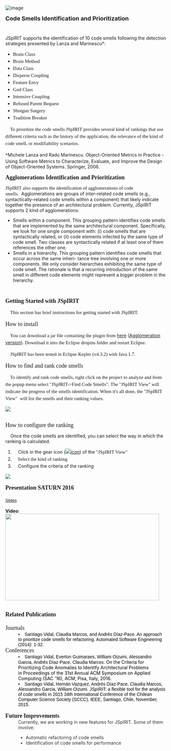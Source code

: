 
![image](https://github.com/hcvazquez/JSpIRIT/blob/master/img/LogoJSpIRIT.png)

<div><b><font size="4">Code Smells Identification and Prioritization &nbsp; &nbsp; &nbsp; &nbsp; &nbsp; &nbsp; &nbsp; &nbsp; &nbsp; &nbsp; &nbsp; &nbsp; &nbsp; &nbsp; &nbsp; &nbsp; &nbsp; &nbsp; &nbsp; &nbsp; &nbsp; &nbsp; &nbsp; &nbsp; &nbsp; &nbsp; &nbsp; &nbsp; &nbsp; &nbsp; &nbsp; &nbsp; &nbsp; &nbsp; &nbsp; &nbsp; &nbsp; &nbsp; &nbsp; &nbsp; &nbsp; &nbsp; &nbsp; &nbsp; &nbsp; &nbsp; &nbsp; &nbsp; &nbsp; &nbsp; &nbsp; &nbsp; &nbsp; &nbsp; &nbsp; &nbsp; &nbsp; &nbsp; &nbsp; &nbsp; &nbsp; &nbsp; &nbsp; &nbsp; &nbsp; &nbsp; &nbsp; &nbsp; &nbsp; &nbsp; &nbsp; &nbsp; &nbsp; &nbsp; &nbsp; &nbsp; &nbsp; &nbsp; &nbsp; &nbsp; &nbsp; &nbsp; &nbsp; &nbsp;</font></b></div>

<div>JSpIRIT&nbsp;supports the identification of 10 code smells following the detection strategies presented by Lanza and Marinescu*:</div>

<ul><li><font face="SFRM1095"><span style="font-size:15px;line-height:22px">Brain Class&nbsp;</span></font></li>
<li><font face="SFRM1095"><span style="font-size:15px;line-height:22px">Brain Method&nbsp;</span></font></li>
<li><font face="SFRM1095"><span style="font-size:15px;line-height:22px">Data Class&nbsp;</span></font></li>
<li><font face="SFRM1095"><span style="font-size:15px;line-height:22px">Disperse Coupling&nbsp;</span></font></li>
<li><font face="SFRM1095"><span style="font-size:15px;line-height:22px">Feature Envy&nbsp;</span></font></li>
<li><font face="SFRM1095"><span style="font-size:15px;line-height:22px">God Class&nbsp;</span></font></li>
<li><font face="SFRM1095"><span style="font-size:15px;line-height:22px">Intensive Coupling&nbsp;</span></font></li>
<li><font face="SFRM1095"><span style="font-size:15px;line-height:22px">Refused Parent Bequest&nbsp;</span></font></li>
<li><font face="SFRM1095"><span style="font-size:15px;line-height:22px">Shotgun Surgery&nbsp;</span></font></li>
<li><font face="SFRM1095"><span style="font-size:15px;line-height:22px">Tradition Breaker</span></font></li></ul>
<p><span style="font-size:15px;line-height:22px;font-family:SFRM1095;background-color:transparent"><span>&nbsp;&nbsp; &nbsp;</span>To prioritize the code smells JSpIRIT provides several kind of rankings that use different criteria such as the history of the application, the relevance of the kind of code smell, or modifiability scenarios.</span></p>
<p><span style="font-size:15px;line-height:22px;font-family:SFRM1095;background-color:transparent">*</span><span style="background-color:transparent;font-size:1em">Michele Lanza and Radu Marinescu. Object-Oriented Metrics in Practice - Using Software Metrics to Characterize, Evaluate, and Improve the Design of Object-Oriented Systems. Springer, 2006.</span></p>
<p><span style="line-height:22px;font-family:SFRM1095;background-color:transparent"><b><font size="4">Agglomerations Identification and Prioritization</font></b></span></p>
<p><span style="font-family:SFRM1095;font-size:15px">JSpIRIT also supports the identification of agglomerations of code smells.&nbsp;</span><span style="background-color:transparent;font-size:1em">&nbsp;Agglomerations are groups of inter-related code smells (e.g., syntactically-related code smells within a component) that likely indicate together the presence of an architectural problem. Currently, JSpIRIT supports 2 kind of agglomerations:</span></p>
<ul><li>Smells within a component. This grouping pattern identifies code smells that are implemented by the same architectural component. Specifically, we look for one single component with: (i) code smells that are syntactically related, or (ii) code elements infected by the same type of code smell. Two classes are syntactically related if at least one of them references the other one.</li>
<li>Smells in a hierarchy. This grouping pattern identifies code smells that occur across the same inheri- tance tree involving one or more components. We only consider hierarchies exhibiting the same type of code smell. The rationale is that a recurring introduction of the same smell in different code elements might represent a bigger problem in the hierarchy.&nbsp;</li></ul>
<div><br>
</div>
<p><span style="line-height:22px;font-family:SFRM1095;background-color:transparent"><font size="4"><b>Getting Started with JSpIRIT</b></font></span></p>
<p><font face="SFRM1095"><span style="font-size:15px;line-height:22px"><span>&nbsp;&nbsp; &nbsp;</span>This section has brief instructions for getting started with JSpIRIT.</span></font></p>
<p><span style="line-height:22px;font-family:SFRM1095;background-color:transparent"><font size="4">How to install</font></span></p>
<p><span style="background-color:transparent;font-size:15px;line-height:22px"><font face="SFRM1095"><span>&nbsp;&nbsp; &nbsp;</span>You can download a jar file containing the plugin from </font></span><a href="https://drive.google.com/file/d/1hNEbUyXwjbf2EtBAy62Q4v1MpY-Q1yLH/view?usp=sharing" style="background-color:rgb(255,255,255)">here</a>&nbsp;(<a href="https://drive.google.com/file/d/1aocOduLDh9_XNf6ZMaFVBXaIeBTva79p/view?usp=sharing">Agglomeration version</a>)<span style="background-color:transparent;font-size:15px;line-height:22px"><font face="SFRM1095">.&nbsp;</font></span><span style="background-color:transparent;font-size:15px;line-height:22px"><font face="SFRM1095">Download it into the Eclipse dropins folder and restart Eclipse.</font></span></p>
<p><span style="background-color:transparent;font-size:15px;line-height:22px"><font face="SFRM1095"><span>&nbsp; &nbsp; JSpIRIT has been tested in&nbsp;</span></font></span><span style="font-size:15px;line-height:22px;font-family:SFRM1095;background-color:transparent">Eclipse Kepler (v4.3.2) with&nbsp;</span><span style="font-size:15px;line-height:22px;font-family:SFRM1095;background-color:transparent">Java 1.7.</span></p>
<p><span style="font-family:SFRM1095;font-size:large;line-height:22px;background-color:transparent">How to</span><span style="font-family:SFRM1095;font-size:large;line-height:22px;background-color:transparent">&nbsp;find and rank code smells</span></p>
<p><span style="font-size:15px;line-height:22px;font-family:SFRM1095;background-color:transparent">&nbsp; &nbsp; To identify and rank code smells,&nbsp;</span><span style="background-color:transparent"><font face="SFRM1095"><span style="font-size:15px;line-height:22px">right click on the project to analyze and from the popup menu select "JSpIRIT-&gt;Find Code Smells".&nbsp;The "JSpIRIT View" will indicate the progress of the smells identification. When it's all done,&nbsp;the&nbsp;</span></font></span><span style="font-family:SFRM1095;font-size:15px;line-height:22px;background-color:transparent">"JSpIRIT View"</span><span style="font-family:SFRM1095;font-size:15px;line-height:22px;background-color:transparent">&nbsp; will list the smells and their ranking values.&nbsp;</span></p>
<div style="display:block;text-align:left"></div>
<div style="display:block;text-align:left"><a href="https://lh6.googleusercontent.com/AhVLNouSCpr04xmWjet2PbafwX5IPGYO4Ox_QI8ANn09s74Sa64264JzTw-Gs-u37yYMFIVJVfiWStPJqGp1C5ncvybdOqnEuVT_JVcTj_UpSssU3Dw=w1280" imageanchor="1"><img border="0" src="https://lh6.googleusercontent.com/AhVLNouSCpr04xmWjet2PbafwX5IPGYO4Ox_QI8ANn09s74Sa64264JzTw-Gs-u37yYMFIVJVfiWStPJqGp1C5ncvybdOqnEuVT_JVcTj_UpSssU3Dw=w1280"></a></div>
<br>
<p><span style="font-family:SFRM1095;font-size:large;line-height:22px">How to configure the ranking</span></p>
<p><span>&nbsp; &nbsp; Once the code smells are identified, you can select the way in which the ranking is calculated.&nbsp;</span></p>
<ol><li><span style="background-color:transparent;font-size:1em;line-height:1.5">&nbsp; &nbsp;&nbsp;Click in the gear icon (<a href="https://sites.google.com/site/santiagoavidal/projects/jspirit/configuration.png?attredirects=0" imageanchor="1" style="font-size:1em;line-height:1.5"><img alt="icon" border="0" src="https://sites.google.com/site/santiagoavidal/projects/jspirit/configuration.png"></a>) of the&nbsp;</span><span style="background-color:transparent;font-family:SFRM1095;font-size:15px;line-height:22px">"JSpIRIT View"</span></li>
<li><span style="background-color:transparent;font-family:SFRM1095;font-size:15px;line-height:22px">&nbsp; &nbsp;&nbsp;</span><span style="background-color:transparent;font-family:SFRM1095;font-size:15px;line-height:22px">Select the kind of ranking</span></li>
<li><span style="background-color:transparent;font-size:1em;line-height:1.5">&nbsp; &nbsp; Configure the criteria of the ranking</span></li>
</ol>
<div>
<div style="display:block;text-align:left"><a href="https://sites.google.com/site/santiagoavidal/projects/jspirit/Captura%20de%20pantalla%202014-05-13%20a%20la%28s%29%2011.28.23.png?attredirects=0" imageanchor="1"><img border="0" src="https://sites.google.com/site/santiagoavidal/projects/jspirit/Captura%20de%20pantalla%202014-05-13%20a%20la%28s%29%2011.28.23.png"></a></div>
<br>
</div>
</div>
</div>
<div><span style="font-family:SFRM1095"><font size="4"><b>Presentation SATURN 2016</b></font></span></div>
<div><span style="font-family:SFRM1095"><font size="4"><b><br>
</b></font></span></div>
<div><font face="verdana, sans-serif" size="2"><a href="https://sites.google.com/site/santiagoavidal/projects/jspirit/presentation-saturn2016.pdf?attredirects=0&amp;d=1">Slides</a></font></div>
<div><br>
</div>
<div><b>Video</b>:
<div><img src="https://www.google.com/chart?chc=sites&amp;cht=d&amp;chdp=sites&amp;chl=%5B%5BV%C3%ADdeo+de+YouTube'%3D20'f%5Cv'a%5C%3D0'10'%3D479'0'dim'%5Cbox1'b%5CF6F6F6'fC%5CF6F6F6'eC%5C0'sk'%5C%5B%22V%C3%ADdeo+de+YouTube%22'%5D'a%5CV%5C%3D12'f%5C%5DV%5Cta%5C%3D10'%3D0'%3D480'%3D267'dim'%5C%3D10'%3D10'%3D480'%3D267'vdim'%5Cbox1'b%5Cva%5CF6F6F6'fC%5CC8C8C8'eC%5C'a%5C%5Do%5CLauto'f%5C&amp;sig=8YFd2qCpu-UeUefoLuEphG43D3o" data-origsrc="XLKjEsCdWiA" data-type="youtube" data-props="align:left;borderTitle:Vídeo de YouTube;height:270;showBorder:true;showBorderTitle:false;width:480;" width="480" height="270" style="display:block;text-align:left;margin-right:auto;"></div>
</div>
<div><br>
</div>
<div><br>
</div>
<div><span style="font-family:SFRM1095"><font size="4"><b>Related Publications</b></font></span></div>
<div><span style="font-family:SFRM1095"><font size="4"><b><br>
</b></font></span></div>
<div><span style="font-family:SFRM1095;font-size:large">Journals</span></div>

</div>
<blockquote style="margin:0 0 0 40px;border:none;padding:0px">
<div title="Page 13"><li><font color="#000000" face="Verdana, Arial, Helvetica, sans-serif"><span style="line-height:normal">Santiago Vidal, Claudia Marcos, and Andrés Díaz-Pace. An approach to prioritize code smells for refactoring. Automated Software Engineering (2014): 1-32.</span></font></li>
</div>
</blockquote>
<div title="Page 13">
<div><span style="font-family:SFRM1095;font-size:large">Conferences</span></div>
</div>
<blockquote style="margin:0 0 0 40px;border:none;padding:0px">
<div title="Page 13"><li><font color="#000000"><font face="Verdana, Arial, Helvetica, sans-serif"><span style="line-height:normal">Santiago Vidal, Everton Guimaraes,&nbsp;William Oizumi,&nbsp;Alessandro Garcia, Andrés Díaz-Pace, Claudia Marcos.&nbsp;</span></font>On the Criteria for Prioritizing Code Anomalies to Identify Architectural Problems in&nbsp;Proceedings of the 31st Annual ACM Symposium on Applied Computing (SAC '16), ACM, Pisa, Italy, 2016.</font></li>
</div>
<div title="Page 13"><li><font color="#000000" face="Verdana, Arial, Helvetica, sans-serif"><span style="line-height:normal">Santiago Vidal, Hernán Vazquez, Andrés Díaz-Pace, Claudia Marcos, Alessandro Garcia, William Oizumi. JSpIRIT: a flexible tool for the analysis of code smells in 2015 34th International Conference of the Chilean Computer Science Society (SCCC), IEEE, Santiago, Chile, November, 2015.</span></font></li>
</div>
</blockquote>
<div><br>
</div>
<div>
<div><font face="SFRM1095" size="4"><b>Future Improvements</b></font></div>
</div>
<blockquote style="margin:0 0 0 40px;border:none;padding:0px"><font color="#333333">Currently, we are working in new features for JSpIRIT. Some of them involve:</font><br>
</blockquote>
<blockquote style="margin:0 0 0 40px;border:none;padding:0px">
<ul><li><font color="#333333">Automatic refactoring of code smells</font></li>
<li><font color="#333333">Identification of code smells for&nbsp;performance&nbsp;</font></li></ul>
</blockquote>
<div><font face="SFRM1095" size="4"><b><br>
</b></font></div>

